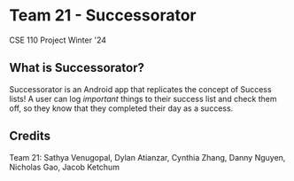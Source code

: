 # Team 21 - Successorator 


CSE 110 Project Winter '24

## What is Successorator? 

Successorator is an Android app that replicates the concept of Success lists!
A user can log *important* things to their success list and check them off, 
so they know that they completed their day as a success. 

## Credits
Team 21: 
Sathya Venugopal,
Dylan Atianzar,
Cynthia Zhang,
Danny Nguyen,
Nicholas Gao,
Jacob Ketchum

